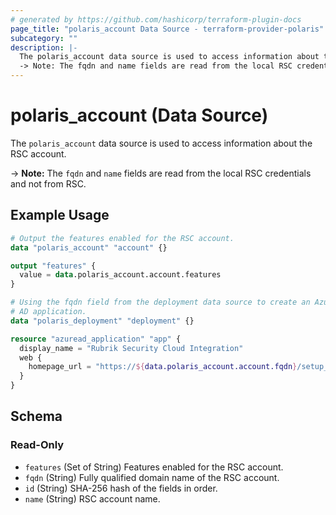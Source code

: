 ```yaml
---
# generated by https://github.com/hashicorp/terraform-plugin-docs
page_title: "polaris_account Data Source - terraform-provider-polaris"
subcategory: ""
description: |-
  The polaris_account data source is used to access information about the RSC account.
  -> Note: The fqdn and name fields are read from the local RSC credentials and not from RSC.
---
```


# polaris_account (Data Source)

The `polaris_account` data source is used to access information about the RSC account.

-> **Note:** The `fqdn` and `name` fields are read from the local RSC credentials and not from RSC.

## Example Usage

```terraform
# Output the features enabled for the RSC account.
data "polaris_account" "account" {}

output "features" {
  value = data.polaris_account.account.features
}

# Using the fqdn field from the deployment data source to create an Azure
# AD application.
data "polaris_deployment" "deployment" {}

resource "azuread_application" "app" {
  display_name = "Rubrik Security Cloud Integration"
  web {
    homepage_url = "https://${data.polaris_account.account.fqdn}/setup_azure"
  }
}
```

<!-- schema generated by tfplugindocs -->
## Schema

### Read-Only

- `features` (Set of String) Features enabled for the RSC account.
- `fqdn` (String) Fully qualified domain name of the RSC account.
- `id` (String) SHA-256 hash of the fields in order.
- `name` (String) RSC account name.
